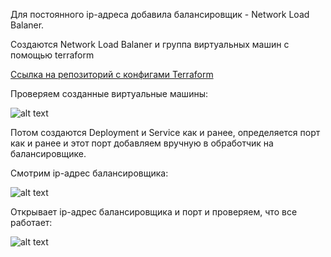 
Для постоянного ip-адреса добавила балансировщик - Network Load Balaner.

Создаются Network Load Balaner и группа виртуальных машин с помощью terraform

[Ссылка на репозиторий с конфигами Terraform](https://github.com/irushenka/terraform_configs)

Проверяем созданные виртуальные машины:

![alt text](https://github.com/irushenka/screens/blob/main/Screenshot%20from%202022-12-25%2002-39-15.png)

Потом создаются Deployment и Service как и ранее, определяется порт как и ранее и этот порт добавляем вручную в обработчик на балансировщике.


Смотрим ip-адрес балансировщика:

![alt text](https://github.com/irushenka/screens/blob/main/Screenshot%20from%202022-12-25%2002-34-42.png)


Открывает ip-адрес балансировщика и порт и проверяем, что все работает:

![alt text](https://github.com/irushenka/screens/blob/main/Screenshot%20from%202022-12-25%2002-33-49.png)